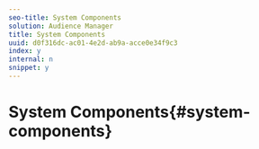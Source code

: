 ```yaml
---
seo-title: System Components
solution: Audience Manager
title: System Components
uuid: d0f316dc-ac01-4e2d-ab9a-acce0e34f9c3
index: y
internal: n
snippet: y
---
```


# System Components{#system-components}

<!-- 

c_compintro.xml

 -->

